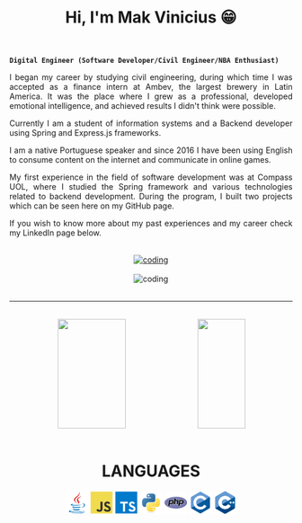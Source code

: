 <h1 align="center">Hi, I'm Mak Vinicius 😁</h1>

<br>

**`Digital Engineer (Software Developer/Civil Engineer/NBA Enthusiast)`**

<p align="justify">
    I began my career by studying civil engineering, during which time I was accepted as a finance intern at Ambev, the largest brewery in Latin America. It was the place where I grew as a professional, developed emotional intelligence, and achieved results I didn't think were possible.
</p>
<p align="justify">
    Currently I am a student of information systems and a Backend developer using Spring and 
    Express.js frameworks.
</p>
<p align="justify">
    I am a native Portuguese speaker and since 2016 I have been using English to consume 
    content on the internet and communicate in online games.
</p>
<p align="justify">
    My first experience in the field of software development was at Compass UOL, where I studied the Spring framework and various technologies related to backend development. During the program, I built two projects which can be seen here on my GitHub page.
</p>
<p align="justify">
    If you wish to know more about my past experiences and my career check my LinkedIn page below.
</p>

<br>

<div align="center">
    <a href="https://www.linkedin.com/in/makvinicius"><img width="15%" alt="coding" src="https://img.shields.io/badge/LinkedIn-0077B5?style=for-the-badge&logo=linkedin&logoColor=white" /></a>
</div>

<br>

<div align="center">
    <img width="30%" height="30%" alt="coding" src="https://media1.giphy.com/media/v1.Y2lkPTc5MGI3NjExN3NobmlzNWc0bjNwM3E0MDZzOGoxM2t5b2k3NHo5cWN1OTV5aW03ZSZlcD12MV9pbnRlcm5hbF9naWZfYnlfaWQmY3Q9Zw/u2pmTWUi0MXjyrMaVj/giphy.gif" />
</div>

<br />
<hr>
<br />

<div align="center">  
  <img width="49%" height="195px" src="https://github-readme-stats.vercel.app/api?username=MakVinicius&show_icons=true&include_all_commits=true&count_private=true&layout=compact&theme=transparent" /> 
  <img width="41%" height="195px" src="https://github-readme-stats.vercel.app/api/top-langs/?username=MakVinicius&layout=compact&theme=transparent" />
</div>

<br>

<h1 align="center">LANGUAGES</h1>
<div align="center">
    <img width="40" height="40" alt="Java" src="https://raw.githubusercontent.com/devicons/devicon/master/icons/java/java-original.svg" />
    <img width="40" height="40" alt="Javascript" src="https://raw.githubusercontent.com/devicons/devicon/master/icons/javascript/javascript-original.svg" />
    <img width="40" height="40" alt="Typescript" src="https://raw.githubusercontent.com/devicons/devicon/master/icons/typescript/typescript-original.svg" />
    <img width="40" height="40" alt="Python" src="https://raw.githubusercontent.com/devicons/devicon/master/icons/python/python-original.svg" />
    <img width="40" height="40" alt="PHP" src="https://raw.githubusercontent.com/devicons/devicon/master/icons/php/php-original.svg" />
    <img width="40" height="40" alt="C" src="https://raw.githubusercontent.com/devicons/devicon/master/icons/c/c-original.svg" />
    <img width="40" height="40" alt="C++" src="https://raw.githubusercontent.com/devicons/devicon/master/icons/cplusplus/cplusplus-original.svg" />
</div>
